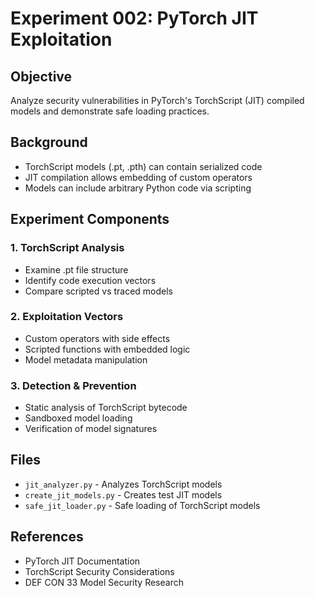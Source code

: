 # Experiment 002: PyTorch JIT Exploitation

## Objective
Analyze security vulnerabilities in PyTorch's TorchScript (JIT) compiled models and demonstrate safe loading practices.

## Background
- TorchScript models (.pt, .pth) can contain serialized code
- JIT compilation allows embedding of custom operators
- Models can include arbitrary Python code via scripting

## Experiment Components

### 1. TorchScript Analysis
- Examine .pt file structure
- Identify code execution vectors
- Compare scripted vs traced models

### 2. Exploitation Vectors
- Custom operators with side effects
- Scripted functions with embedded logic
- Model metadata manipulation

### 3. Detection & Prevention
- Static analysis of TorchScript bytecode
- Sandboxed model loading
- Verification of model signatures

## Files
- `jit_analyzer.py` - Analyzes TorchScript models
- `create_jit_models.py` - Creates test JIT models
- `safe_jit_loader.py` - Safe loading of TorchScript models

## References
- PyTorch JIT Documentation
- TorchScript Security Considerations
- DEF CON 33 Model Security Research